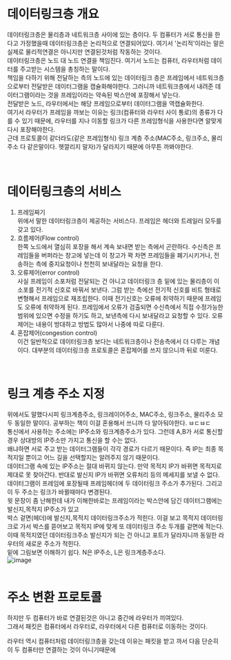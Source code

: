 # 데이터링크층 개요

데이터링크층은 물리층과 네트워크층 사이에 있는 층이다. 
두 컴퓨터가 서로 통신을 한다고 가정했을때 데이터링크층은 논리적으로 연결되어있다. 여기서 '논리적'이라는 말은 실제로 물리적연결은 아니지만 연결된것처럼
작동하는 것이다.<br>
데이터링크층은 노드 대 노드 연결을 책임진다. 여기서 노드는 컴퓨터, 라우터처럼 데이터를 주고받는 시스템을 총칭하는 말이다.<br>
책임을 다하기 위해 전달하는 측의 노드에 있는 데이터링크 층은 프레임에서 네트워크층으로부터 전달받은 데이터그램을 캡슐화해야한다. 그러니까 네트워크층에서 내려준 데이터그램이라는 것을 프레임이라는 약속된 박스안에 포장해서 넣는다.<br>
전달받은 노드, 라우터에서는 해당 프레임으로부터 데이터그램을 역캡슐화한다.<br>
여기서 라우터가 프레임을 까보는 이유는 링크(컴퓨터와 라우터 사이 통로)의 종류가 다를 수 있기 때문에, 라우터를 지나 이동할 링크가 다른 프레임형식을 사용한다면 알맞게 다시 포장해야한다.<br>
근데 프로토콜이 같더라도(같은 프레임형식) 링크 계층 주소(MAC주소, 링크주소, 물리주소 다 같은말이다. 헷깔리지 말자)가 달라지기 때문에 아무튼 까봐야한다.<br><br><br>

# 데이터링크층의 서비스

1. 프레임짜기<br>
   위에서 말한 데이터링크층이 제공하는 서비스다. 프레임은 헤더와 트레일러 모두를 갖고 있다.<br>
2. 흐름제어(Flow control)<br>
   한쪽 노드에서 열심히 포장을 해서 계속 보내면 받는 측에서 곤란하다. 수신측은 프레임들을 버퍼라는 창고에 넣는데 이 창고가 꽉 차면 프레임들을 폐기시키거나, 전송하는 측에 중지요청이나 천천히 보내달라는 요청을 한다.<br>
3. 오류제어(error control)<br>
   사실 프레임이 소포처럼 전달되는 건 아니고 데이터링크 층 밑에 있는 물리층이 이 소포를 전기적 신호로 바꿔서 보낸다. 그럼 받는 측에선 전기적 신호를 비트 형태로 변형해서 프레임으로 재조립한다. 이때 전기신호는 오류에 취약하기 때문에 프레임도 오류에 취약하게 된다. 프레임에서 오류가 검출되면 수신측에서 직접 수정가능한범위에 있으면 수정을 하기도 하고, 보낸측에 다시 보내달라고 요청할 수 있다. 오류제어는 내용이 방대하고 방법도 많아서 나중에 따로 다룬다.<br>
4. 혼잡제어(congestion control)<br>
   이건 일반적으로 데이터링크층 보다는 네트워크층이나 전송측에서 더 다루는 개념이다. 대부분의 데이터링크층 프로토콜은 혼잡제어를 쓰지 않으니까 뒤로 미룬다.<br>
<br>


# 링크 계층 주소 지정

위에서도 말했다시피 링크계층주소, 링크레이어주소, MAC주소, 링크주소, 물리주소 모두 동일한 말이다. 공부하는 책이 이걸 혼용해서 쓰니까 다 알아둬야한다. ㅂㄷㅂㄷ<br>
통신에서 사용하는 주소에는 IP주소와 링크계층주소가 있다. 그런데 A,B가 서로 통신할 경우 상대방의 IP주소만 가지고 통신을 할 수는 없다.<br>
왜냐하면 서로 주고 받는 데이터그램들이 각각 경로가 다르기 때문이다. 즉 IP는 최종 목적지일 뿐이고 어느 길을 선택할지는 알려주지 않기 때문이다.<br>
데이터그램 속에 있는 IP주소는 절대 바뀌지 않는다. 만약 목적지 IP가 바뀌면 목적지로 제대로 못 찾아간다. 반대로 발신지 IP가 바뀌면 오류처리 등의 메세지를 보낼 수 없다.<br>
데이터그램이 프레임에 포장될때 프레임헤더에 두 데이터링크 주소가 추가된다. 그리고 이 두 주소는 링크가 바뀔때마다 변경된다.<br>
윗 문장이 좀 난해한데 내가 이해한바로는 프레임이라는 박스안에 담긴 데이터그램에는 발신지,목적지 IP주소가 있고 <br>
박스 겉면(헤더)에 발신지,목적지 데이터링크주소가 적힌다. 이걸 보고 목적지 데이터링크로 가서 박스를 뜯어보고 목적지 IP에 맞게 또 데이터링크 주소 두개를 겉면에 적는다. 이때 목적지였던 데이터링크주소 발신지가 되는 건 아니고 포트가 달라지니까 동일한 라우터의 새로운 주소가 적힌다.<br>
밑에 그림보면 이해하기 쉽다. N은 IP주소, L은 링크계층주소다.<br>
![image](https://user-images.githubusercontent.com/38284141/50768579-40b4ee00-12c4-11e9-9b5c-6decfe5ff4fa.png)<br>
<br>

# 주소 변환 프로토콜


하지만 두 컴퓨터가 바로 연결된것은 아니고 중간에 라우터가 끼여있다.<br>
그래서 패킷은 컴퓨터에서 라우터로, 라우터에서 다른 컴퓨터로 이동하는 것이다.<br>

라우터 역시 컴퓨터처럼 데이터링크층을 갖는데 이유는 패킷을 받고 까서 다음 단순히 이 두 컴퓨터만 연결하는 것이 아니기때문에
